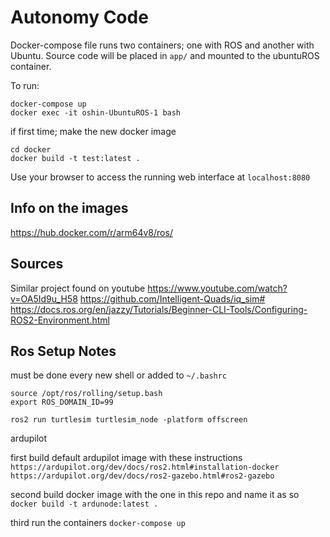 
# Autonomy Code

Docker-compose file runs two containers; one with ROS and another with Ubuntu. Source code will be placed in `app/` and mounted to the ubuntuROS container.

To run:
````
docker-compose up
docker exec -it oshin-UbuntuROS-1 bash
````

if first time; make the new docker image
````
cd docker
docker build -t test:latest .
````

Use your browser to access the running web interface at `localhost:8080`

## Info on the images
https://hub.docker.com/r/arm64v8/ros/

## Sources
Similar project found on youtube
https://www.youtube.com/watch?v=OA5Id9u_H58
https://github.com/Intelligent-Quads/iq_sim#
https://docs.ros.org/en/jazzy/Tutorials/Beginner-CLI-Tools/Configuring-ROS2-Environment.html


## Ros Setup Notes
must be done every new shell or added to `~/.bashrc`
````
source /opt/ros/rolling/setup.bash
export ROS_DOMAIN_ID=99 
````

`ros2 run turtlesim turtlesim_node -platform offscreen`

ardupilot

first build default ardupilot image with these instructions 
`https://ardupilot.org/dev/docs/ros2.html#installation-docker`
`https://ardupilot.org/dev/docs/ros2-gazebo.html#ros2-gazebo`

second build docker image with the one in this repo and name it as so 
`docker build -t ardunode:latest .`

third run the containers
`docker-compose up`